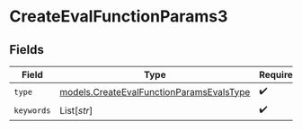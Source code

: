 # CreateEvalFunctionParams3


## Fields

| Field                                                                                      | Type                                                                                       | Required                                                                                   | Description                                                                                |
| ------------------------------------------------------------------------------------------ | ------------------------------------------------------------------------------------------ | ------------------------------------------------------------------------------------------ | ------------------------------------------------------------------------------------------ |
| `type`                                                                                     | [models.CreateEvalFunctionParamsEvalsType](../models/createevalfunctionparamsevalstype.md) | :heavy_check_mark:                                                                         | N/A                                                                                        |
| `keywords`                                                                                 | List[*str*]                                                                                | :heavy_check_mark:                                                                         | N/A                                                                                        |